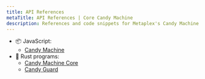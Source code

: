 ```yaml
---
title: API References
metaTitle: API References | Core Candy Machine
description: References and code snippets for Metaplex's Candy Machine product.
---
```


- 📦 JavaScript:
    * [Candy Machine](https://mpl-core-candy-machine.typedoc.metaplex.com/)
- 🦀 Rust programs:
    * [Candy Machine Core](https://docs.rs/mpl-candy-machine-core/0.1.0/mpl_candy_machine_core/)
    * [Candy Guard](https://docs.rs/mpl-candy-guard/0.1.0/mpl_candy_guard/)

